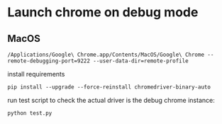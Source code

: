 # Launch chrome on debug mode

## MacOS
```
/Applications/Google\ Chrome.app/Contents/MacOS/Google\ Chrome --remote-debugging-port=9222 --user-data-dir=remote-profile
```

install requirements
```
pip install --upgrade --force-reinstall chromedriver-binary-auto
```

run test script to check the actual driver is the debug chrome instance:

```
python test.py
```
